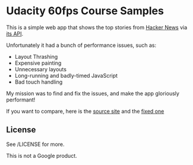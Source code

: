 # Udacity 60fps Course Samples

This is a simple web app that shows the top stories from [Hacker News](https://news.ycombinator.com/news) via [its API](http://blog.ycombinator.com/hacker-news-api).

Unfortunately it had a bunch of performance issues, such as:

* Layout Thrashing
* Expensive painting
* Unnecessary layouts
* Long-running and badly-timed JavaScript
* Bad touch handling

My mission was to find and fix the issues, and make the app gloriously performant!

If you want to compare, here is the [source site](http://udacity.github.io/news-aggregator/) and the [fixed one](https://rawgit.com/FDMOliveira/Front-end-nanodegree-exercises/ccb22b3/NewsAggregator/index.html)
## License

See /LICENSE for more.

This is not a Google product.
